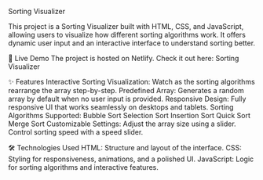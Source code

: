 Sorting Visualizer

This project is a Sorting Visualizer built with HTML, CSS, and JavaScript, allowing users to visualize how different sorting algorithms work. It offers dynamic user input and an interactive interface to understand sorting better.

🚀 Live Demo
The project is hosted on Netlify. Check it out here:
Sorting Visualizer

✨ Features
Interactive Sorting Visualization: Watch as the sorting algorithms rearrange the array step-by-step.
Predefined Array: Generates a random array by default when no user input is provided.
Responsive Design: Fully responsive UI that works seamlessly on desktops and tablets.
Sorting Algorithms Supported:
Bubble Sort
Selection Sort
Insertion Sort
Quick Sort
Merge Sort
Customizable Settings:
Adjust the array size using a slider.
Control sorting speed with a speed slider.

🛠️ Technologies Used
HTML: Structure and layout of the interface.
CSS: Styling for responsiveness, animations, and a polished UI.
JavaScript: Logic for sorting algorithms and interactive features.
